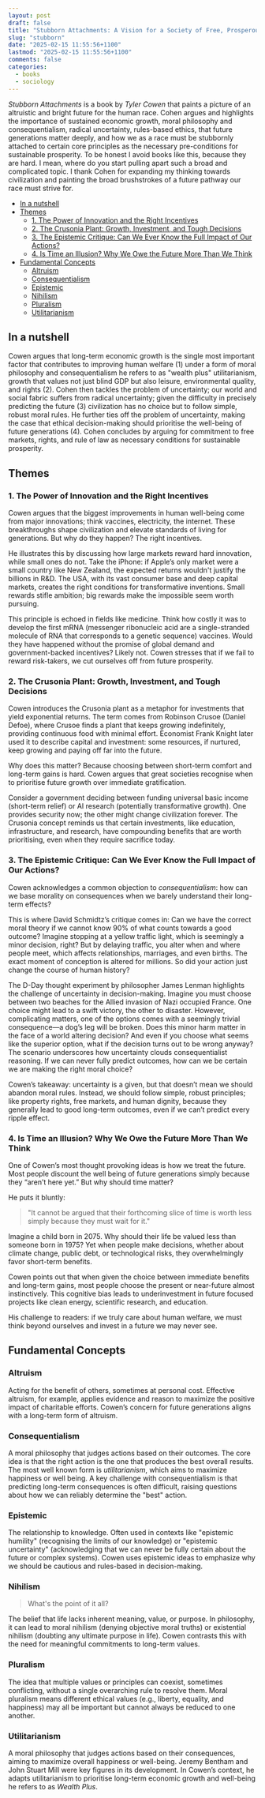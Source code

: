 ```yaml
---
layout: post
draft: false
title: "Stubborn Attachments: A Vision for a Society of Free, Prosperous and Responsible Individuals"
slug: "stubborn"
date: "2025-02-15 11:55:56+1100"
lastmod: "2025-02-15 11:55:56+1100"
comments: false
categories:
  - books
  - sociology
---
```


_Stubborn Attachments_ is a book by _Tyler Cowen_ that paints a picture of an altruistic and bright future for the human race. Cohen argues and highlights the importance of sustained economic growth, moral philosophy and consequentialism, radical uncertainty, rules-based ethics, that future generations matter deeply, and how we as a race must be stubbornly attached to certain core principles as the necessary pre-conditions for sustainable prosperity. To be honest I avoid books like this, because they are hard. I mean, where do you start pulling apart such a broad and complicated topic. I thank Cohen for expanding my thinking towards civilization and painting the broad brushstrokes of a future pathway our race must strive for.

- [In a nutshell](#in-a-nutshell)
- [Themes](#themes)
  - [1. The Power of Innovation and the Right Incentives](#1-the-power-of-innovation-and-the-right-incentives)
  - [2. The Crusonia Plant: Growth, Investment, and Tough Decisions](#2-the-crusonia-plant-growth-investment-and-tough-decisions)
  - [3. The Epistemic Critique: Can We Ever Know the Full Impact of Our Actions?](#3-the-epistemic-critique-can-we-ever-know-the-full-impact-of-our-actions)
  - [4. Is Time an Illusion? Why We Owe the Future More Than We Think](#4-is-time-an-illusion-why-we-owe-the-future-more-than-we-think)
- [Fundamental Concepts](#fundamental-concepts)
  - [Altruism](#altruism)
  - [Consequentialism](#consequentialism)
  - [Epistemic](#epistemic)
  - [Nihilism](#nihilism)
  - [Pluralism](#pluralism)
  - [Utilitarianism](#utilitarianism)

## In a nutshell

Cowen argues that long-term economic growth is the single most important factor that contributes to improving human welfare (1) under a form of moral philosophy and consequentialism he refers to as "wealth plus" utilitarianism, growth that values not just blind GDP but also leisure, environmental quality, and rights (2). Cohen then tackles the problem of uncertainty; our world and social fabric suffers from radical uncertainty; given the difficulty in precisely predicting the future (3) civilization has no choice but to follow simple, robust moral rules. He further ties off the problem of uncertainty, making the case that ethical decision-making should prioritise the well-being of future generations (4). Cohen concludes by arguing for commitment to free markets, rights, and rule of law as necessary conditions for sustainable prosperity.

## Themes

### 1. The Power of Innovation and the Right Incentives

Cowen argues that the biggest improvements in human well-being come from major innovations; think vaccines, electricity, the internet. These breakthroughs shape civilization and elevate standards of living for generations. But why do they happen? The right incentives.

He illustrates this by discussing how large markets reward hard innovation, while small ones do not. Take the iPhone: if Apple’s only market were a small country like New Zealand, the expected returns wouldn't justify the billions in R&D. The USA, with its vast consumer base and deep capital markets, creates the right conditions for transformative inventions. Small rewards stifle ambition; big rewards make the impossible seem worth pursuing.

This principle is echoed in fields like medicine. Think how costly it was to develop the first mRNA (messenger ribonucleic acid are a single-stranded molecule of RNA that corresponds to a genetic sequence) vaccines. Would they have happened without the promise of global demand and government-backed incentives? Likely not. Cowen stresses that if we fail to reward risk-takers, we cut ourselves off from future prosperity.

### 2. The Crusonia Plant: Growth, Investment, and Tough Decisions

Cowen introduces the Crusonia plant as a metaphor for investments that yield exponential returns. The term comes from Robinson Crusoe (Daniel Defoe), where Crusoe finds a plant that keeps growing indefinitely, providing continuous food with minimal effort. Economist Frank Knight later used it to describe capital and investment: some resources, if nurtured, keep growing and paying off far into the future.

Why does this matter? Because choosing between short-term comfort and long-term gains is hard. Cowen argues that great societies recognise when to prioritise future growth over immediate gratification.

Consider a government deciding between funding universal basic income (short-term relief) or AI research (potentially transformative growth). One provides security now; the other might change civilization forever. The Crusonia concept reminds us that certain investments, like education, infrastructure, and research, have compounding benefits that are worth prioritising, even when they require sacrifice today.

### 3. The Epistemic Critique: Can We Ever Know the Full Impact of Our Actions?

Cowen acknowledges a common objection to _consequentialism_: how can we base morality on consequences when we barely understand their long-term effects?

This is where David Schmidtz’s critique comes in: Can we have the correct moral theory if we cannot know 90% of what counts towards a good outcome? Imagine stopping at a yellow traffic light, which is seemingly a minor decision, right? But by delaying traffic, you alter when and where people meet, which affects relationships, marriages, and even births. The exact moment of conception is altered for millions. So did your action just change the course of human history?

The D-Day thought experiment by philosopher James Lenman highlights the challenge of uncertainty in decision-making. Imagine you must choose between two beaches for the Allied invasion of Nazi occupied France. One choice might lead to a swift victory, the other to disaster. However, complicating matters, one of the options comes with a seemingly trivial consequence—a dog’s leg will be broken. Does this minor harm matter in the face of a world altering decision? And even if you choose what seems like the superior option, what if the decision turns out to be wrong anyway? The scenario underscores how uncertainty clouds consequentialist reasoning. If we can never fully predict outcomes, how can we be certain we are making the right moral choice?

Cowen’s takeaway: uncertainty is a given, but that doesn’t mean we should abandon moral rules. Instead, we should follow simple, robust principles; like property rights, free markets, and human dignity, because they generally lead to good long-term outcomes, even if we can’t predict every ripple effect.

### 4. Is Time an Illusion? Why We Owe the Future More Than We Think

One of Cowen’s most thought provoking ideas is how we treat the future. Most people discount the well being of future generations simply because they “aren’t here yet.” But why should time matter?

He puts it bluntly:

> "It cannot be argued that their forthcoming slice of time is worth less simply because they must wait for it."

Imagine a child born in 2075. Why should their life be valued less than someone born in 1975? Yet when people make decisions, whether about climate change, public debt, or technological risks, they overwhelmingly favor short-term benefits.

Cowen points out that when given the choice between immediate benefits and long-term gains, most people choose the present or near-future almost instinctively. This cognitive bias leads to underinvestment in future focused projects like clean energy, scientific research, and education.

His challenge to readers: if we truly care about human welfare, we must think beyond ourselves and invest in a future we may never see.

## Fundamental Concepts

### Altruism

Acting for the benefit of others, sometimes at personal cost. Effective altruism, for example, applies evidence and reason to maximize the positive impact of charitable efforts. Cowen’s concern for future generations aligns with a long-term form of altruism.

### Consequentialism

A moral philosophy that judges actions based on their outcomes. The core idea is that the right action is the one that produces the best overall results. The most well known form is _utilitarianism_, which aims to maximize happiness or well being. A key challenge with consequentialism is that predicting long-term consequences is often difficult, raising questions about how we can reliably determine the "best" action.

### Epistemic

The relationship to knowledge. Often used in contexts like "epistemic humility" (recognising the limits of our knowledge) or "epistemic uncertainty" (acknowledging that we can never be fully certain about the future or complex systems). Cowen uses epistemic ideas to emphasize why we should be cautious and rules-based in decision-making.

### Nihilism

> What's the point of it all?

The belief that life lacks inherent meaning, value, or purpose. In philosophy, it can lead to moral nihilism (denying objective moral truths) or existential nihilism (doubting any ultimate purpose in life). Cowen contrasts this with the need for meaningful commitments to long-term values.

### Pluralism

The idea that multiple values or principles can coexist, sometimes conflicting, without a single overarching rule to resolve them. Moral pluralism means different ethical values (e.g., liberty, equality, and happiness) may all be important but cannot always be reduced to one another.

### Utilitarianism

A moral philosophy that judges actions based on their consequences, aiming to maximize overall happiness or well-being. Jeremy Bentham and John Stuart Mill were key figures in its development. In Cowen’s context, he adapts utilitarianism to prioritise long-term economic growth and well-being he refers to as _Wealth Plus_.
